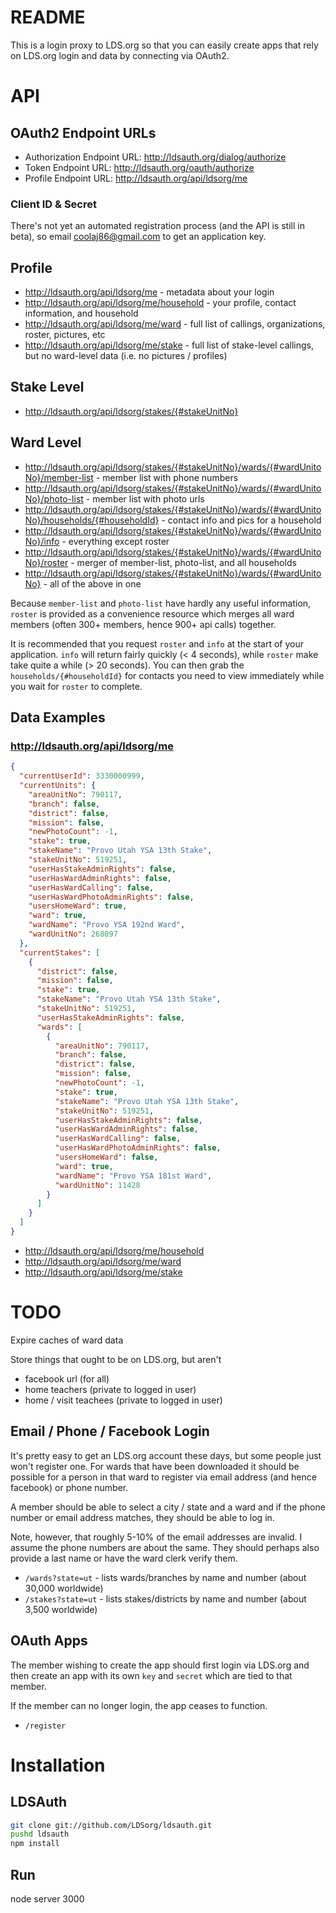 README
===

This is a login proxy to LDS.org so that you can
easily create apps that rely on LDS.org login and data by connecting via OAuth2.

API
===

OAuth2 Endpoint URLs
---

* Authorization Endpoint URL: <http://ldsauth.org/dialog/authorize>
* Token Endpoint URL: <http://ldsauth.org/oauth/authorize>
* Profile Endpoint URL: <http://ldsauth.org/api/ldsorg/me>

### Client ID & Secret

There's not yet an automated registration process (and the API is still in beta), so email coolaj86@gmail.com to get an application key.

Profile
---

* <http://ldsauth.org/api/ldsorg/me> - metadata about your login
* <http://ldsauth.org/api/ldsorg/me/household> - your profile, contact information, and household
* <http://ldsauth.org/api/ldsorg/me/ward> - full list of callings, organizations, roster, pictures, etc
* <http://ldsauth.org/api/ldsorg/me/stake> - full list of stake-level callings, but no ward-level data (i.e. no pictures / profiles)

Stake Level
---

* <http://ldsauth.org/api/ldsorg/stakes/{#stakeUnitNo}>

Ward Level
---

* <http://ldsauth.org/api/ldsorg/stakes/{#stakeUnitNo}/wards/{#wardUnitoNo}/member-list> - member list with phone numbers
* <http://ldsauth.org/api/ldsorg/stakes/{#stakeUnitNo}/wards/{#wardUnitoNo}/photo-list> - member list with photo urls
* <http://ldsauth.org/api/ldsorg/stakes/{#stakeUnitNo}/wards/{#wardUnitoNo}/households/{#householdId}> - contact info and pics for a household
* <http://ldsauth.org/api/ldsorg/stakes/{#stakeUnitNo}/wards/{#wardUnitoNo}/info> - everything except roster
* <http://ldsauth.org/api/ldsorg/stakes/{#stakeUnitNo}/wards/{#wardUnitoNo}/roster> - merger of member-list, photo-list, and all households
* <http://ldsauth.org/api/ldsorg/stakes/{#stakeUnitNo}/wards/{#wardUnitoNo}> - all of the above in one

Because `member-list` and `photo-list` have hardly any useful information, `roster` is provided as a convenience
resource which merges all ward members (often 300+ members, hence 900+ api calls) together.

It is recommended that you request `roster` and `info` at the start of your application.
`info` will return fairly quickly (< 4 seconds), while `roster` make take quite a while (> 20 seconds).
You can then grab the `households/{#householdId}` for contacts you need to view immediately
while you wait for `roster` to complete.

Data Examples
---

### <http://ldsauth.org/api/ldsorg/me>

```json
{
  "currentUserId": 3330000999,
  "currentUnits": {
    "areaUnitNo": 790117,
    "branch": false,
    "district": false,
    "mission": false,
    "newPhotoCount": -1,
    "stake": true,
    "stakeName": "Provo Utah YSA 13th Stake",
    "stakeUnitNo": 519251,
    "userHasStakeAdminRights": false,
    "userHasWardAdminRights": false,
    "userHasWardCalling": false,
    "userHasWardPhotoAdminRights": false,
    "usersHomeWard": true,
    "ward": true,
    "wardName": "Provo YSA 192nd Ward",
    "wardUnitNo": 268097
  },
  "currentStakes": [
    {
      "district": false,
      "mission": false,
      "stake": true,
      "stakeName": "Provo Utah YSA 13th Stake",
      "stakeUnitNo": 519251,
      "userHasStakeAdminRights": false,
      "wards": [
        {
          "areaUnitNo": 790117,
          "branch": false,
          "district": false,
          "mission": false,
          "newPhotoCount": -1,
          "stake": true,
          "stakeName": "Provo Utah YSA 13th Stake",
          "stakeUnitNo": 519251,
          "userHasStakeAdminRights": false,
          "userHasWardAdminRights": false,
          "userHasWardCalling": false,
          "userHasWardPhotoAdminRights": false,
          "usersHomeWard": false,
          "ward": true,
          "wardName": "Provo YSA 181st Ward",
          "wardUnitNo": 11428
        }
      ]
    }
  ]
}
```

* <http://ldsauth.org/api/ldsorg/me/household>
* <http://ldsauth.org/api/ldsorg/me/ward>
* <http://ldsauth.org/api/ldsorg/me/stake>

TODO
===

Expire caches of ward data

Store things that ought to be on LDS.org, but aren't

  * facebook url (for all)
  * home teachers (private to logged in user)
  * home / visit teachees (private to logged in user)

Email / Phone / Facebook Login
---

It's pretty easy to get an LDS.org account these days, but some people just won't register one.
For wards that have been downloaded it should be possible for a person in that ward to
register via email address (and hence facebook) or phone number.

A member should be able to select a city / state and a ward and if the phone number or email
address matches, they should be able to log in.

Note, however, that roughly 5-10% of the email addresses are invalid.
I assume the phone numbers are about the same.
They should perhaps also provide a last name or have the ward clerk verify them.

* `/wards?state=ut` - lists wards/branches by name and number (about 30,000 worldwide)
* `/stakes?state=ut` - lists stakes/districts by name and number (about 3,500 worldwide)

OAuth Apps
---

The member wishing to create the app should first login via LDS.org and then create an app
with its own `key` and `secret` which are tied to that member.

If the member can no longer login, the app ceases to function.

* `/register`


Installation
===

LDSAuth
---

```bash
git clone git://github.com/LDSorg/ldsauth.git
pushd ldsauth
npm install
```

Run
---

node server 3000
